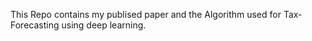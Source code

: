 This Repo contains my publised paper and the Algorithm used for Tax-Forecasting using deep learning.
